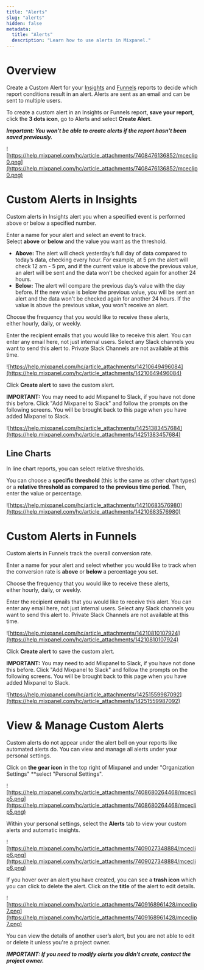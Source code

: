 ```yaml
---
title: "Alerts"
slug: "alerts"
hidden: false
metadata:
  title: "Alerts"
  description: "Learn how to use alerts in Mixpanel."
---
```


# Overview

Create a Custom Alert for your [Insights](https://help.mixpanel.com/hc/en-us/articles/360001333826-Insights-Overview) and [Funnels](https://help.mixpanel.com/hc/en-us/articles/115004561926-Funnels-Deep-Dive) reports to decide which report conditions result in an alert. Alerts are sent as an email and can be sent to multiple users.

To create a custom alert in an Insights or Funnels report, **save your report**, click the **3 dots icon**, go to Alerts and select **Create Alert**.

***Important: You won't be able to create alerts if the report hasn't been saved previously.***

![https://help.mixpanel.com/hc/article_attachments/7408476136852/mceclip0.png](https://help.mixpanel.com/hc/article_attachments/7408476136852/mceclip0.png)

# Custom Alerts in Insights

Custom alerts in Insights alert you when a specified event is performed above or below a specified number.

Enter a name for your alert and select an event to track. Select **above** or **below** and the value you want as the threshold.

- **Above:** The alert will check yesterday’s full day of data compared to today’s data, checking every hour. For example, at 5 pm the alert will check 12 am - 5 pm, and if the current value is above the previous value, an alert will be sent and the data won’t be checked again for another 24 hours.
- **Below:** The alert will compare the previous day’s value with the day before. If the new value is below the previous value, you will be sent an alert and the data won't be checked again for another 24 hours. If the value is above the previous value, you won't receive an alert.

Choose the frequency that you would like to receive these alerts, either hourly, daily, or weekly.

Enter the recipient emails that you would like to receive this alert. You can enter any email here, not just internal users. Select any Slack channels you want to send this alert to. Private Slack Channels are not available at this time.

![https://help.mixpanel.com/hc/article_attachments/14210649496084](https://help.mixpanel.com/hc/article_attachments/14210649496084)

Click **Create alert** to save the custom alert.

**IMPORTANT:** You may need to add Mixpanel to Slack, if you have not done this before. Click "Add Mixpanel to Slack" and follow the prompts on the following screens. You will be brought back to this page when you have added Mixpanel to Slack.

![https://help.mixpanel.com/hc/article_attachments/14251383457684](https://help.mixpanel.com/hc/article_attachments/14251383457684)

## Line Charts

In line chart reports, you can select relative thresholds.

You can choose a **specific threshold** (this is the same as other chart types) or a **relative threshold as compared to the previous time period**. Then, enter the value or percentage.

![https://help.mixpanel.com/hc/article_attachments/14210683576980](https://help.mixpanel.com/hc/article_attachments/14210683576980)

# Custom Alerts in Funnels

Custom alerts in Funnels track the overall conversion rate.

Enter a name for your alert and select whether you would like to track when the conversion rate is **above** or **below** a percentage you set.

Choose the frequency that you would like to receive these alerts, either hourly, daily, or weekly.

Enter the recipient emails that you would like to receive this alert. You can enter any email here, not just internal users. Select any Slack channels you want to send this alert to. Private Slack Channels are not available at this time.

![https://help.mixpanel.com/hc/article_attachments/14210810107924](https://help.mixpanel.com/hc/article_attachments/14210810107924)

Click **Create alert** to save the custom alert.

**IMPORTANT:** You may need to add Mixpanel to Slack, if you have not done this before. Click "Add Mixpanel to Slack" and follow the prompts on the following screens. You will be brought back to this page when you have added Mixpanel to Slack.

![https://help.mixpanel.com/hc/article_attachments/14251559987092](https://help.mixpanel.com/hc/article_attachments/14251559987092)

# View & Manage Custom Alerts

Custom alerts do not appear under the alert bell on your reports like automated alerts do. You can view and manage all alerts under your personal settings.

Click on **the gear icon** in the top right of Mixpanel and under "Organization Settings" **select "Personal Settings".

![https://help.mixpanel.com/hc/article_attachments/7408680264468/mceclip5.png](https://help.mixpanel.com/hc/article_attachments/7408680264468/mceclip5.png)

Within your personal settings, select the **Alerts** tab to view your custom alerts and automatic insights.

![https://help.mixpanel.com/hc/article_attachments/7409027348884/mceclip6.png](https://help.mixpanel.com/hc/article_attachments/7409027348884/mceclip6.png)

If you hover over an alert you have created, you can see a **trash icon** which you can click to delete the alert. Click on the **title** of the alert to edit details.

![https://help.mixpanel.com/hc/article_attachments/7409168961428/mceclip7.png](https://help.mixpanel.com/hc/article_attachments/7409168961428/mceclip7.png)

You can view the details of another user’s alert, but you are not able to edit or delete it unless you're a project owner.

***IMPORTANT: If you need to modify alerts you didn't create, contact the project owner.***
